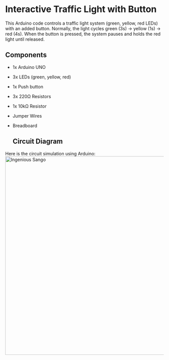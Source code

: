 # Interactive Traffic Light with Button
This Arduino code controls a traffic light system (green, yellow, red LEDs) with an added button. Normally, the light cycles green (3s) → yellow (1s) → red (4s).
When the button is pressed, the system pauses and holds the red light until released.

## Components
- 1x Arduino UNO  
- 3x LEDs (green, yellow, red)
- 1x Push button
- 3x 220Ω Resistors
- 1x 10kΩ Resistor
- Jumper Wires  
- Breadboard

  ## Circuit Diagram

Here is the circuit simulation using Arduino:
<img width="1536" height="632" alt="Ingenious Sango" src="https://github.com/user-attachments/assets/d51164e2-e4f4-4fd5-90b7-730f60b96fcf" />
